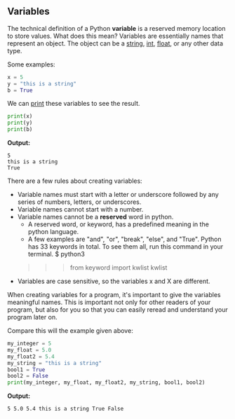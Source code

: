 ## Variables

The technical definition of a Python **variable** is a reserved memory location to store values. What does this mean? Variables are essentially names that represent an object. The object can be a [string][string-def], [int][int-def], [float][float-def], or any other data type.

Some examples:
```python
x = 5
y = "this is a string"
b = True
```
We can [print][print-page] these variables to see the result.
```python
print(x)
print(y)
print(b)
```

**Output:**

    5
    this is a string
    True

There are a few rules about creating variables:
- Variable names must start with a letter or underscore followed by any series of numbers, letters, or underscores.
- Variable names cannot start with a number.
- Variable names cannot be a **reserved** word in python.
    - A reserved word, or keyword, has a predefined meaning in the python language.
    - A few examples are "and", "or", "break", "else", and "True". Python has 33 keywords in total. To see them all, run this command in your terminal.
    $ python3
    >>> from keyword import kwlist
    >>> kwlist
- Variables are case sensitive, so the variables x and X are different.

When creating variables for a program, it's important to give the variables meaningful names. This is important not only for other readers of your program, but also for you so that you can easily reread and understand your program later on.

Compare this will the example given above:
```python
my_integer = 5
my_float = 5.0
my_float2 = 5.4
my_string = "this is a string"
bool1 = True
bool2 = False
print(my_integer, my_float, my_float2, my_string, bool1, bool2)
```

**Output:**

    5 5.0 5.4 this is a string True False




<!-- Identifiers-->
[int-def]: https://github.com/melaniesifen/learnpython/definitions "An integer or whole number."
[float-def]: https://github.com/melaniesifen/learnpython/definitions "Real numbers represented with a decimal."
[print-page]: https://github.com/melaniesifen/learnpython/printstatement.md "print()"
[string-def]: https://github.com/melaniesifen/learnpython/definitions "An immutable data type consisting of a sequence of characters."